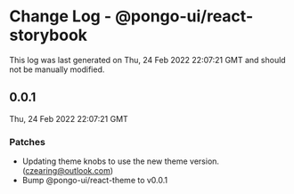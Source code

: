 # Change Log - @pongo-ui/react-storybook

This log was last generated on Thu, 24 Feb 2022 22:07:21 GMT and should not be manually modified.

<!-- Start content -->

## 0.0.1

Thu, 24 Feb 2022 22:07:21 GMT

### Patches

- Updating theme knobs to use the new theme version. (czearing@outlook.com)
- Bump @pongo-ui/react-theme to v0.0.1

